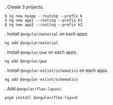 

#

. Create 3 projects.
```
$ ng new myapp --routing --prefix k
$ ng new app1 --routing --prefix k1
$ ng new app2 --routing --prefix k2
```

. Install `@angular/material` on each apps.
```
ng add @angular/material
```

. Install `@angular/pwa` on each apps.
```
ng add @angular/pwa
```
. Install `@angular-eslint/schematics` on each apps.
```
ng add @angular-eslint/schematics
```
. Add `@angular/flex-layout`.
```
pnpm install @angular/flex-layout
```
